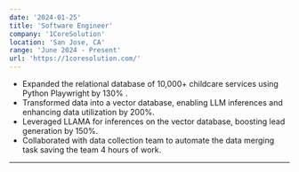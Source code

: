 ```yaml
---
date: '2024-01-25'
title: 'Software Engineer'
company: '1CoreSolution'
location: 'San Jose, CA'
range: 'June 2024 - Present'
url: 'https://1coresolution.com/'
---
```


- Expanded the relational database of 10,000+ childcare services using Python Playwright by 130\% .
- Transformed data into a vector database, enabling LLM inferences and enhancing data utilization by 200\%.
- Leveraged LLAMA for inferences on the vector database, boosting lead generation by 150\%.
- Collaborated with data collection team to automate the data merging task saving the team 4 hours of work.


---
